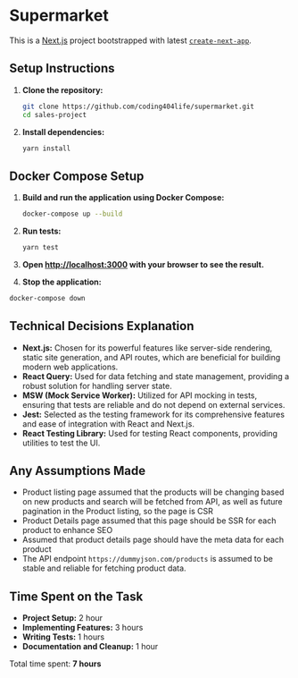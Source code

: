 # Supermarket

This is a [Next.js](https://nextjs.org) project bootstrapped with latest [`create-next-app`](https://nextjs.org/docs/app/getting-started/installation).

## Setup Instructions

1. **Clone the repository:**
   ```bash
   git clone https://github.com/coding404life/supermarket.git
   cd sales-project
   ```

2. **Install dependencies:**
   ```bash
   yarn install
   ```
## Docker Compose Setup

1. **Build and run the application using Docker Compose:**
   ```bash
   docker-compose up --build
   ```

2. **Run tests:**
   ```bash
   yarn test
   ```
3. **Open [http://localhost:3000](http://localhost:3000) with your browser to see the result.**
   
5.  **Stop the application:**
   ```bash
   docker-compose down
   ```



## Technical Decisions Explanation

- **Next.js:** Chosen for its powerful features like server-side rendering, static site generation, and API routes, which are beneficial for building modern web applications.
- **React Query:** Used for data fetching and state management, providing a robust solution for handling server state.
- **MSW (Mock Service Worker):** Utilized for API mocking in tests, ensuring that tests are reliable and do not depend on external services.
- **Jest:** Selected as the testing framework for its comprehensive features and ease of integration with React and Next.js.
- **React Testing Library:** Used for testing React components, providing utilities to test the UI.

## Any Assumptions Made

- Product listing page assumed that the products will be changing based on new products and search will be fetched from API, as well as future pagination in the Product listing, so the page is CSR
- Product Details page assumed that this page should be SSR for each product to enhance SEO
- Assumed that product details page should have the meta data for each product
- The API endpoint `https://dummyjson.com/products` is assumed to be stable and reliable for fetching product data.

## Time Spent on the Task

- **Project Setup:** 2 hour
- **Implementing Features:** 3 hours
- **Writing Tests:** 1 hours
- **Documentation and Cleanup:** 1 hour

Total time spent: **7 hours**
